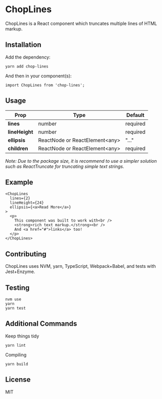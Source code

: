 # ChopLines
ChopLines is a React component which truncates multiple lines of HTML markup.

## Installation
Add the dependency:
```
yarn add chop-lines
```
And then in your component(s):
```
import ChopLines from 'chop-lines';
```

## Usage
| Prop           | Type                                 | Default    |
| -------------- | ------------------------------------ | ---------- |
| **lines**      | number                               | required   |
| **lineHeight** | number                               | required   |
| **ellipsis**   | ReactNode or ReactElement&lt;any&gt; | "&hellip;" |
| **children**   | ReactNode or ReactElement&lt;any&gt; | required   |

*Note: Due to the package size, it is recommend to use a simpler solution such
as ReactTruncate for truncating simple text strings.*

## Example
```
<ChopLines
  lines={2}
  lineHeight={24}
  ellipsis={<a>Read More</a>}
>
  <p>
    This component was built to work with<br />
    <strong>rich text markup.</strong><br />
    And <a href="#">links</a> too!
  </p>
</ChopLines>
```

## Contributing
ChopLines uses NVM, yarn, TypeScript, Webpack+Babel, and tests with Jest+Enzyme.

## Testing
```
nvm use
yarn
yarn test
```

## Additional Commands
Keep things tidy
```
yarn lint
```

Compiling
```
yarn build
```

## License
MIT
